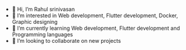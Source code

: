 - 👋 Hi, I’m Rahul srinivasan
- 👀 I’m interested in Web development, Flutter development, Docker, Graphic designing
- 🌱 I’m currently learning Web development, Flutter development and Programming languages
- 💞️ I’m looking to collaborate on new projects


<!---
Rahulsrinivasan30/Rahulsrinivasan30 is a ✨ special ✨ repository because its `README.md` (this file) appears on your GitHub profile.
You can click the Preview link to take a look at your changes.
--->
